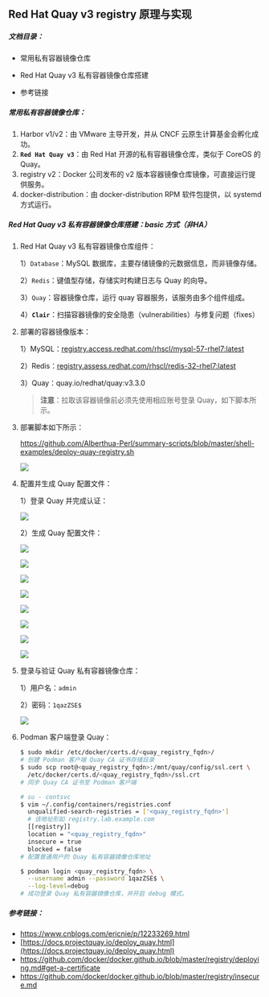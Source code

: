 ## Red Hat Quay v3 registry 原理与实现

##### 文档目录：

- 常用私有容器镜像仓库

- Red Hat Quay v3 私有容器镜像仓库搭建

- 参考链接



##### 常用私有容器镜像仓库：

1. Harbor v1/v2：由 VMware 主导开发，并从 CNCF 云原生计算基金会孵化成功。
2. **`Red Hat Quay v3`**：由 Red Hat 开源的私有容器镜像仓库，类似于 CoreOS 的 Quay。
3. registry v2：Docker 公司发布的 v2 版本容器镜像仓库镜像，可直接运行提供服务。
4. docker-distribution：由 docker-distribution RPM 软件包提供，以 systemd 方式运行。



##### Red Hat Quay v3 私有容器镜像仓库搭建：basic 方式（非HA）

1. Red Hat Quay v3 私有容器镜像仓库组件：

   1）`Database`：MySQL 数据库，主要存储镜像的元数据信息，而非镜像存储。

   2）`Redis`：键值型存储，存储实时构建日志与 Quay 的向导。

   3）`Quay`：容器镜像仓库，运行 quay 容器服务，该服务由多个组件组成。

   4）**`Clair`**：扫描容器镜像的安全隐患（vulnerabilities）与修复问题（fixes）

2. 部署的容器镜像版本：

   1）MySQL：[registry.access.redhat.com/rhscl/mysql-57-rhel7:latest](http://registry.access.redhat.com/rhscl/mysql-57-rhel7:latest)

   2）Redis：[registry.assess.redhat.com/rhscl/redis-32-rhel7:latest](http://registry.assess.redhat.com/rhscl/redis-32-rhel7:latest)

   3）Quay：quay.io/redhat/quay:v3.3.0

   > **注意**：拉取该容器镜像前必须先使用相应账号登录 Quay，如下脚本所示。

3. 部署脚本如下所示：

   https://github.com/Alberthua-Perl/summary-scripts/blob/master/shell-examples/deploy-quay-registry.sh

   ![](https://github.com/Alberthua-Perl/tech-docs/blob/master/images/deploy-quay-registry/deploy-quay-registry.png)

4. 配置并生成 Quay 配置文件：

   1）登录 Quay 并完成认证：

   ![](https://github.com/Alberthua-Perl/tech-docs/blob/master/images/deploy-quay-registry/first-login-config-quay.png)

   2）生成 Quay 配置文件：

   ![](https://github.com/Alberthua-Perl/tech-docs/blob/master/images/deploy-quay-registry/config-quay-1.png)

   ![](https://github.com/Alberthua-Perl/tech-docs/blob/master/images/deploy-quay-registry/config-quay-2.png)

   ![](https://github.com/Alberthua-Perl/tech-docs/blob/master/images/deploy-quay-registry/config-quay-3.png)

   ![](https://github.com/Alberthua-Perl/tech-docs/blob/master/images/deploy-quay-registry/config-quay-4.png)

   ![](https://github.com/Alberthua-Perl/tech-docs/blob/master/images/deploy-quay-registry/config-quay-5.png)

   ![](https://github.com/Alberthua-Perl/tech-docs/blob/master/images/deploy-quay-registry/config-quay-6.png)

   ![](https://github.com/Alberthua-Perl/tech-docs/blob/master/images/deploy-quay-registry/config-quay-7.png)

   ![](https://github.com/Alberthua-Perl/tech-docs/blob/master/images/deploy-quay-registry/config-quay-8.png)

5. 登录与验证 Quay 私有容器镜像仓库：

   1）用户名：`admin`

   2）密码：`1qazZSE$`

   ![](https://github.com/Alberthua-Perl/tech-docs/blob/master/images/deploy-quay-registry/normal-login-quay.png)

6. Podman 客户端登录 Quay：

   ```bash
   $ sudo mkdir /etc/docker/certs.d/<quay_registry_fqdn>/
   # 创建 Podman 客户端 Quay CA 证书存储目录
   $ sudo scp root@<quay_registry_fqdn>:/mnt/quay/config/ssl.cert \
     /etc/docker/certs.d/<quay_registry_fqdn>/ssl.crt
   # 同步 Quay CA 证书至 Podman 客户端
   
   # su - contsvc
   $ vim ~/.config/containers/registries.conf
     unqualified-search-registries = ['<quay_registry_fqdn>']
     # 该地址形如 registry.lab.example.com
     [[registry]]
     location = "<quay_registry_fqdn>"
     insecure = true
     blocked = false
   # 配置普通用户的 Quay 私有容器镜像仓库地址
   
   $ podman login <quay_registry_fqdn> \
     --username admin --password 1qazZSE$ \
     --log-level=debug
   # 成功登录 Quay 私有容器镜像仓库，并开启 debug 模式。
   ```



##### 参考链接：

- https://www.cnblogs.com/ericnie/p/12233269.html
- [https://docs.projectquay.io/deploy_quay.html](https://docs.projectquay.io/deploy_quay.html)
- https://github.com/docker/docker.github.io/blob/master/registry/deploying.md#get-a-certificate
- https://github.com/docker/docker.github.io/blob/master/registry/insecure.md

